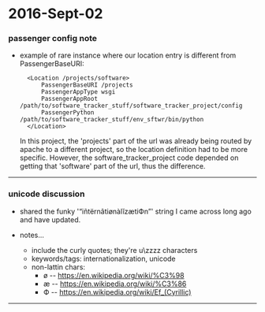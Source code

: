 2016-Sept-02
============

### passenger config note

- example of rare instance where our location entry is different from PassengerBaseURI:

        <Location /projects/software>
            PassengerBaseURI /projects
            PassengerAppType wsgi
            PassengerAppRoot /path/to/software_tracker_stuff/software_tracker_project/config
            PassengerPython /path/to/software_tracker_stuff/env_sftwr/bin/python
        </Location>

    In this project, the 'projects' part of the url was already being routed by apache to a different project, so the location definition had to be more specific. However, the software_tracker_project code depended on getting that 'software' part of the url, thus the difference.

---


### unicode discussion

- shared the funky '“iñtërnâtiønàlĭzætiФn”' string I came across long ago and have updated.

- notes...
    - include the curly quotes; they're  u\zzzz characters
    - keywords/tags: internationalization, unicode
    - non-lattin chars:
        - ø -- https://en.wikipedia.org/wiki/%C3%98
        - æ -- https://en.wikipedia.org/wiki/%C3%86
        - Ф -- https://en.wikipedia.org/wiki/Ef_(Cyrillic)

---
